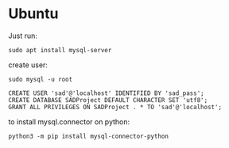 # Ubuntu
Just run:
```
sudo apt install mysql-server
```


create user:
```
sudo mysql -u root

CREATE USER 'sad'@'localhost' IDENTIFIED BY 'sad_pass';
CREATE DATABASE SADProject DEFAULT CHARACTER SET 'utf8';
GRANT ALL PRIVILEGES ON SADProject . * TO 'sad'@'localhost';
```


to install mysql.connector on python:
```
python3 -m pip install mysql-connector-python
```
